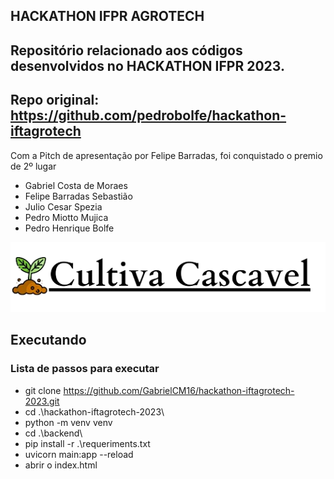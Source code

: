 ## HACKATHON IFPR AGROTECH

## Repositório relacionado aos códigos desenvolvidos no HACKATHON IFPR 2023.
## Repo original: https://github.com/pedrobolfe/hackathon-iftagrotech
Com a Pitch de apresentação por Felipe Barradas, foi conquistado o premio de 2º lugar 

* Gabriel Costa de Moraes
* Felipe Barradas Sebastião
* Julio Cesar Spezia
* Pedro Miotto Mujica
* Pedro Henrique Bolfe

 <img src="/images/logo-Cultiva_Cascavel.png">

## Executando
### Lista de passos para executar
* git clone https://github.com/GabrielCM16/hackathon-iftagrotech-2023.git
* cd .\hackathon-iftagrotech-2023\
* python -m venv venv
* cd .\backend\
* pip install -r .\requeriments.txt
* uvicorn main:app --reload
* abrir o index.html

